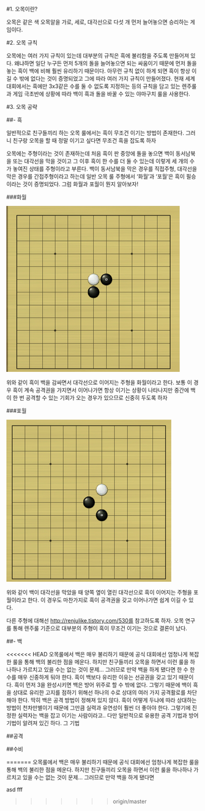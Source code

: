
#1. 오목이란?

오목은 같은 색 오목알을 가로, 세로, 대각선으로 다섯 개 먼저 늘어놓으면 승리하는 게임이다.



#2. 오목 규칙

오목에는 여러 가지 규칙이 있는데 대부분의 규칙은 흑에 불리함을 주도록 만들어져 있다. 왜냐하면 일단 누구든 먼저 5개의 돌을 늘어놓으면 되는 싸움이기 때문에 먼저 돌을 놓는 흑이 백에 비해 훨씬 유리하기 때문이다. 아무런 규칙 없이 하게 되면 흑이 항상 이길 수 밖에 없다는 것이 증명되었고 그에 따라 여러 가지 규칙이 만들어졌다.
현재 세계 대회에서는 흑에만 3x3같은 수를 둘 수 없도록 지정하는 등의 규칙을 담고 있는 렌주룰과 게임 극초반에 상황에 따라 백이 흑과 돌을 바꿀 수 있는 야마구치 룰을 사용한다.

#3. 오목 공략

##- 흑

일반적으로 친구들끼리 하는 오목 룰에서는 흑이 무조건 이기는 방법이 존재한다. 그러니 친구랑 오목을 할 때 정말 이기고 싶다면 무조건 흑을 잡도록 하자

오목에는 주형이라는 것이 존재하는데 처음 흑이 판 중앙에 돌을 놓으면 백이 동서남북을 또는 대각선을 막을 것이고 그 이후 흑이 한 수를 더 둘 수 있는데 이렇게 세 개의 수가 놓여진 상태를 주형이라고 부른다.
백이 동서남북을 막은 경우를 직접주형, 대각선을 막은 경우를 간접주형이라고 하는데 일반 오목 룰 주형에서 ‘화월’과 ‘포월’은 흑이 필승이라는 것이 증명되었다. 그럼 화월과 포월이 뭔지 알아보자!

###화월

<img src=1.png> 

위와 같이 흑이 백을 감싸면서 대각선으로 이어지는 주형을 화월이라고 한다. 보통 이 경우 흑이 계속 공격권을 가지면서 이어나가면 항상 이기는 상황이 나타나지만 중간에 백이 한 번 공격할 수 있는 기회가 오는 경우가 있으므로 신중히 두도록 하자

###포월

<img src=2.png>

위와 같이 백이 대각선을 막았을 때 양쪽 옆이 열린 대각선으로 흑이 이어지는 주형을 포월이라고 한다. 이 경우도 마찬가지로 흑이 공격권을 갖고 이어나가면 쉽게 이길 수 있다.

다른 주형에 대해선 http://renjulike.tistory.com/530를 참고하도록 하자. 오목 연구를 통해 렌주룰 기준으로 대부분의 주형이 흑이 무조건 이기는 것으로 결론이 났다.

##- 백

<<<<<<< HEAD
오목룰에서 백은 매우 불리하기 때문에 공식 대회에선 엄청나게 복잡한 룰을 통해 백의 불리한 점을 메운다. 하지만 친구들끼리 오목을 하면서 이런 룰을 하나하나 가르치고 있을 수는 없는 것이 문제… 그러므로 만약 백을 하게 됐다면 한 수 한 수를 매우 신중하게 둬야 한다.
흑이 백보다 유리한 이유는 선공권을 갖고 있기 때문이다. 흑이 먼저 3을 완성시키면 백은 방어 위주로 할 수 밖에 없다. 그렇기 때문에 백이 흑을 상대로 유리한 고지를 점하기 위해선 하나의 수로 상대의 여러 가지 공격활로를 차단해야 한다.
딱히 백은 공격 방법이 정해져 있지 않다. 흑이 어떻게 두냐에 따라 상대하는 방법이 천차만별이기 때문에 그만큼 실력과 유연성이 훨씬 더 좋아야 한다. 그렇기에 진정한 실력자는 백을 잡고 이기는 사람이라고.. 다만 일반적으로 유용한 공격 기법과 방어 기법이 알려져 있긴 하다. 그 기법

##공격

##수비

=======
오목룰에서 백은 매우 불리하기 때문에 공식 대회에선 엄청나게 복잡한 룰을 통해 백의 불리한 점을 메운다. 하지만 친구들끼리 오목을 하면서 이런 룰을 하나하나 가르치고 있을 수는 없는 것이 문제… 그러므로 만약 백을 하게 됐다면 






asd
fff
>>>>>>> origin/master
